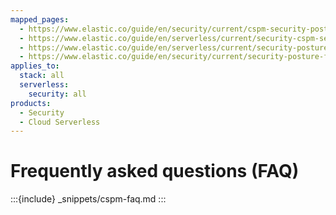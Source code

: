 ```yaml
---
mapped_pages:
  - https://www.elastic.co/guide/en/security/current/cspm-security-posture-faq.html
  - https://www.elastic.co/guide/en/serverless/current/security-cspm-security-posture-faq.html
  - https://www.elastic.co/guide/en/serverless/current/security-posture-faq.html
  - https://www.elastic.co/guide/en/security/current/security-posture-faq.html
applies_to:
  stack: all
  serverless:
    security: all
products:
  - Security
  - Cloud Serverless
---
```


# Frequently asked questions (FAQ)

:::{include} _snippets/cspm-faq.md
:::

